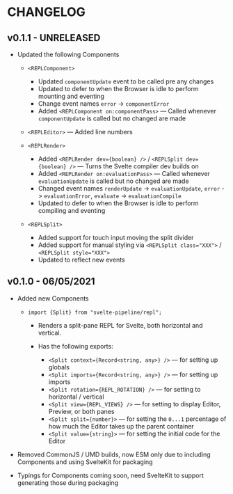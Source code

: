 # CHANGELOG

## v0.1.1 - UNRELEASED

-   Updated the following Components

    -   `<REPLComponent>`

        -   Updated `componentUpdate` event to be called pre any changes
        -   Updated to defer to when the Browser is idle to perform mounting and eventing
        -   Change event names `error` -> `componentError`
        -   Added `<REPLComponent on:componentPass>` — Called whenever `componentUpdate` is called but no changed are made

    -   `<REPLEditor>` — Added line numbers
    -   `<REPLRender>`

        -   Added `<REPLRender dev={boolean} />` / `<REPLSplit dev={boolean} />` — Turns the Svelte compiler dev builds on
        -   Added `<REPLRender on:evaluationPass>` — Called whenever `evaluationUpdate` is called but no changed are made
        -   Changed event names `renderUpdate` -> `evaluationUpdate`, `error` -> `evaluationError`, `evaluate` -> `evaluationCompile`
        -   Updated to defer to when the Browser is idle to perform compiling and eventing

    -   `<REPLSplit>`

        -   Added support for touch input moving the split divider
        -   Added support for manual styling via `<REPLSplit class="XXX">` / `<REPLSplit style="XXX">`
        -   Updated to reflect new events

## v0.1.0 - 06/05/2021

-   Added new Components

    -   `import {Split} from "svelte-pipeline/repl";`

        -   Renders a split-pane REPL for Svelte, both horizontal and vertical.
        -   Has the following exports:

            -   `<Split context={Record<string, any>} />` — for setting up globals
            -   `<Split imports={Record<string, any>} />` — for setting up imports
            -   `<Split rotation={REPL_ROTATION} />` — for setting to horizontal / vertical
            -   `<Split view={REPL_VIEWS} />` — for setting to display Editor, Preview, or both panes
            -   `<Split split={number}>` — for setting the `0...1` percentage of how much the Editor takes up the parent container
            -   `<Split value={string}>` — for setting the initial code for the Editor

-   Removed CommonJS / UMD builds, now ESM only due to including Components and using SvelteKit for packaging
-   Typings for Components coming soon, need SvelteKit to support generating those during packaging
